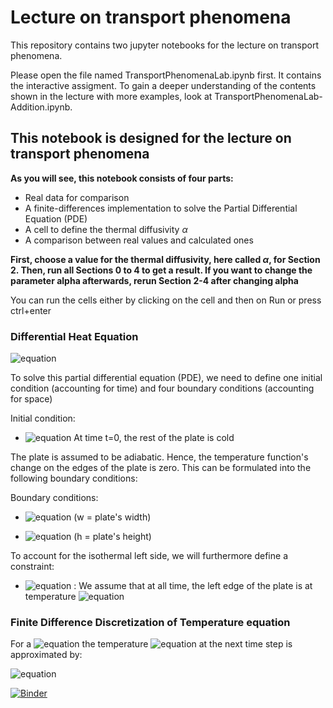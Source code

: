 # Lecture on transport phenomena

This repository contains two jupyter notebooks for the lecture on transport phenomena. 

Please open the file named TransportPhenomenaLab.ipynb first. It contains the interactive assigment. To gain a deeper understanding of the contents shown in the lecture with more examples, look at TransportPhenomenaLab-Addition.ipynb. 

## This notebook is designed for the lecture on transport phenomena 

__As you will see, this notebook consists of four parts:__
- Real data for comparison
- A finite-differences implementation to solve the Partial Differential Equation (PDE)
- A cell to define the thermal diffusivity $\alpha$
- A comparison between real values and calculated ones

__First, choose a value for the thermal diffusivity, here called $\alpha$, for Section 2. Then, run all Sections 0 to 4 to get a result. If you want to change the parameter alpha afterwards, rerun Section 2-4 after changing alpha__

You can run the cells either by clicking on the cell and then on Run or press ctrl+enter

### Differential Heat Equation 

![equation](https://latex.codecogs.com/png.latex?\Large&space;\frac{\partial{T(x,y,t)}}{\partial{t}}&space;=&space;\alpha\&space;(\frac{\partial^2{T(x,y,t)}}{\partial^2{x}}&space;&plus;&space;\frac{\partial^2{T(x,y,t)}}{\partial^2{y}}&space;)
)


To solve this partial differential equation (PDE), we need to define one initial condition (accounting for time) and four boundary conditions (accounting for space)

Initial condition:
- ![equation](https://latex.codecogs.com/png.latex?\inline&space;T(x\neq&space;0,y,t=0)&space;=&space;T_{initial}) At time t=0, the rest of the plate is cold

The plate is assumed to be adiabatic. Hence, the temperature function's change on the edges of the plate is zero. This can be formulated into the following boundary conditions:

Boundary conditions:
- ![equation](https://latex.codecogs.com/png.latex?\frac{\partial{T(x,y,t)}}{\partial{x}}&space;=&space;0&space;\&space;$&space;for&space;$&space;x=0&space;\&space;$&space;or&space;\&space;x=w&space;\)) (w = plate's width) 

- ![equation](https://latex.codecogs.com/png.latex?\frac{\partial{T(x,y,t)}}{\partial{y}}&space;=&space;0&space;\&space;$&space;for&space;$&space;y=0&space;\&space;$&space;or&space;\&space;x=h&space;\)) (h = plate's height) 

To account for the isothermal left side, we will furthermore define a constraint:

- ![equation](https://latex.codecogs.com/png.latex?T(x=0,y,t)&space;=&space;T_{hot}) : We assume that at all time, the left edge of the plate is at temperature ![equation](https://latex.codecogs.com/png.latex?\inline&space;T_{hot})


### Finite Difference Discretization of Temperature equation
For a ![equation](https://latex.codecogs.com/png.latex?\inline&space;x_n,&space;y_n&space;\&space;and&space;\&space;time&space;\&space;t_n) the temperature ![equation](https://latex.codecogs.com/png.latex?\inline&space;T_{x_n,y_n}^{n&plus;1}) at the next time step is approximated by:

![equation](https://latex.codecogs.com/png.latex?\inline&space;\Large&space;T_{x_n,y_n}^{t_{n&plus;1}}&space;=&space;T_{x_n,y_n}^{t_n}&space;&plus;&space;\alpha&space;\Delta&space;t&space;(\frac{T_{x_n,y_{n&plus;1}}^{t_n}&space;-&space;2&space;T_{x_n,y_{n}}^{t_n}&plus;&space;T_{x_n,y_{n-1}}^{t_n}}{\Delta&space;y^2}&space;&plus;&space;\frac{T_{x_{n&plus;1},y_{n}}^{t_n}&space;-&space;2&space;T_{x_n,y_{n}}^{t_n}&space;&plus;&space;T_{x_{n-1},y_{n}}^{t_n}}{\Delta&space;x^2}))

[![Binder](https://mybinder.org/badge_logo.svg)](https://mybinder.org/v2/gh/maxtheisen/lecture_hmt/main?urlpath=https%3A%2F%2Fgithub.com%2Fmaxtheisen%2Flecture_hmt%2Fblob%2Fmain%2FTransportPhenomenaLab.ipynb)
